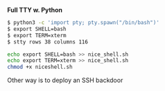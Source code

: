 **Full TTY w. Python**

```sh
$ python3 -c 'import pty; pty.spawn("/bin/bash")'
$ export SHELL=bash
$ export TERM=xterm
$ stty rows 38 columns 116
```

```sh
echo export SHELL=bash >> nice_shell.sh
echo export TERM=xterm >> nice_shell.sh
chmod +x niceshell.sh
```

Other way is to deploy an SSH backdoor